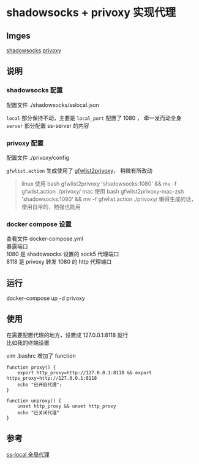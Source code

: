 # shadowsocks + privoxy 实现代理

## Imges
[shadowsocks](https://hub.docker.com/r/mritd/shadowsocks/)
[privoxy](https://hub.docker.com/r/splazit/privoxy-alpine/)

## 说明

### shadowsocks 配置

配置文件 ./shadowsocks/sslocal.json  

`local` 部分保持不动，主要是 `local_port` 配置了 1080 ， 牵一发而动全身  
`server` 部分配置 ss-server 的内容

### privoxy 配置

配置文件 ./privoxy/config 

`gfwlist.action` 生成使用了 [gfwlist2privoxy](https://github.com/zfl9/gfwlist2privoxy)， 稍微有所改动  

>  
> linux 使用  bash gfwlist2privoxy  'shadowsocks:1080'  && mv -f gfwlist.action ./privoxy/
> mac 使用 bash gfwlist2privoxy-mac-zsh  'shadowsocks:1080'  && mv -f gfwlist.action ./privoxy/
> 懒得生成的话，使用自带的，勉强也能用

### docker compose 设置

查看文件 docker-compose.yml   
暴露端口   
1080 是 shadowsocks 设置的 sock5 代理端口  
8118 是 privoxy 转发 1080 的 http 代理端口  

## 运行 

docker-compose up -d privoxy 

## 使用

在需要配置代理的地方，设置成 127.0.0.1:8118 就行  
比如我的终端设置  

vim .bashrc  增加了 function  
```
function proxy() {
    export http_proxy=http://127.0.0.1:8118 && export https_proxy=http://127.0.0.1:8118
    echo "已开启代理";
}

function unproxy() {
    unset http_proxy && unset http_proxy
    echo "已关闭代理"
}

```


## 参考

[ss-local 全局代理](https://www.zfl9.com/ss-local.html)









